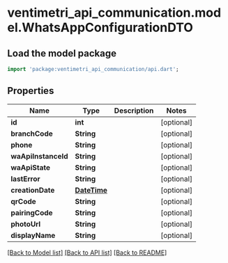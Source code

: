 # ventimetri_api_communication.model.WhatsAppConfigurationDTO

## Load the model package
```dart
import 'package:ventimetri_api_communication/api.dart';
```

## Properties
Name | Type | Description | Notes
------------ | ------------- | ------------- | -------------
**id** | **int** |  | [optional] 
**branchCode** | **String** |  | [optional] 
**phone** | **String** |  | [optional] 
**waApiInstanceId** | **String** |  | [optional] 
**waApiState** | **String** |  | [optional] 
**lastError** | **String** |  | [optional] 
**creationDate** | [**DateTime**](DateTime.md) |  | [optional] 
**qrCode** | **String** |  | [optional] 
**pairingCode** | **String** |  | [optional] 
**photoUrl** | **String** |  | [optional] 
**displayName** | **String** |  | [optional] 

[[Back to Model list]](../README.md#documentation-for-models) [[Back to API list]](../README.md#documentation-for-api-endpoints) [[Back to README]](../README.md)


